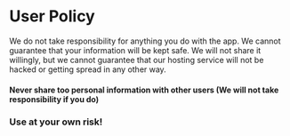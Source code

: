 # User Policy
We do not take responsibility for anything you do with the app.
We cannot guarantee that your information will be kept safe.
We will not share it willingly, but we cannot guarantee that our hosting service will not be hacked or getting spread in any other way.

#### Never share too personal information with other users (We will not take responsibility if you do)

### Use at your own risk!
